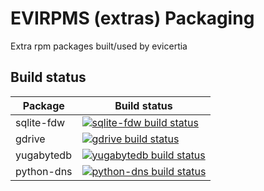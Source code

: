 # EVIRPMS (extras) Packaging

Extra rpm packages built/used by evicertia


## Build status

| Package | Build status |
| ------- | ------------ |
| sqlite-fdw | [![sqlite-fdw build status](https://copr.fedorainfracloud.org/coprs/evicertia/evirpms-extras/package/sqlite-fdw/status_image/last_build.png)](https://copr.fedorainfracloud.org/coprs/evicertia/evirpms-extras/package/sqlite-fdw/) |
| gdrive  | [![gdrive build status](https://copr.fedorainfracloud.org/coprs/evicertia/evirpms-extras/package/gdrive/status_image/last_build.png)](https://copr.fedorainfracloud.org/coprs/evicertia/evirpms-extras/package/gdrive/) |
| yugabytedb |  [![yugabytedb build status](https://copr.fedorainfracloud.org/coprs/evicertia/evirpms-extras/package/yugabytedb/status_image/last_build.png)](https://copr.fedorainfracloud.org/coprs/evicertia/evirpms-extras/package/yugabytedb/) |
| python-dns | [![python-dns build status](https://copr.fedorainfracloud.org/coprs/evicertia/evirpms-extras/package/python-dns/status_image/last_build.png)](https://copr.fedorainfracloud.org/coprs/evicertia/evirpms-extras/package/python-dns/) |
